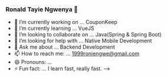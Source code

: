 ### Ronald Tayie Ngwenya 👋

- 🔭 I’m currently working on ... CouponKeep
- 🌱 I’m currently learning ... VueJS
- 👯 I’m looking to collaborate on ... Java(Spring & Spring Boot)
- 🤔 I’m looking for help with ... Native Mobile Development
- 💬 Ask me about ... Backend Development
- 📫 How to reach me: ... 1999roniengwe@gmail.com
- 😄 Pronouns: ...
- ⚡ Fun fact: ... I learn fast, really fast.
-->
